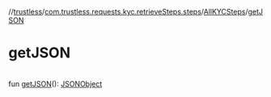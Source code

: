 //[trustless](../../../index.md)/[com.trustless.requests.kyc.retrieveSteps.steps](../index.md)/[AllKYCSteps](index.md)/[getJSON](get-j-s-o-n.md)

# getJSON

\
fun [getJSON](get-j-s-o-n.md)(): [JSONObject](https://developer.android.com/reference/kotlin/org/json/JSONObject.html)

